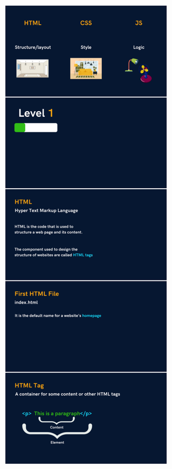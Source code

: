 ![Screenshot](https://github.com/Subham-Maity/HTML-Tutorial/blob/master/1.%20Images(ignore)/1.jpg)
![Screenshot](https://github.com/Subham-Maity/HTML-Tutorial/blob/master/1.%20Images(ignore)/2.jpg)
![Screenshot](https://github.com/Subham-Maity/HTML-Tutorial/blob/master/1.%20Images(ignore)/3.jpg)
![Screenshot](https://github.com/Subham-Maity/HTML-Tutorial/blob/master/1.%20Images(ignore)/4.jpg)
![Screenshot](https://github.com/Subham-Maity/HTML-Tutorial/blob/master/1.%20Images(ignore)/5.jpg)